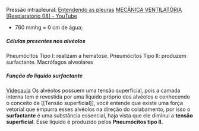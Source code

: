 Pressão intrapleural: [Entendendo as pleuras](https://youtu.be/tdI2FtophW4?si=3r3p6-HOyQkZ3KD7)
[MECÂNICA VENTILATÓRIA [Respiaratório 08] - YouTube](https://www.youtube.com/watch?v=wO62hOYQQkI&ab_channel=ManualdeFisiologiaHumana)

* 760 mmhg = 0 cm de água;

##### Células presentes nos alvéolos
Pneumócitos Tipo I: realizam a hematose. 
Pneumócitos Tipo II: produzem surfactante. 
Macrófagos alveolares

##### Função do líquido surfactante
[Videoaula](https://youtu.be/OkwF5sA8D7Q?si=SVgrCDg70JBFMwmz)
Os alvéolos possuem uma tensão superficial, pois a camada interna tem é revestida por uma líquido próprio dos alvéolos e conhecendo o conceito de [[Tensão superficial]], você entende que existe uma força vetorial que empurra esses alvéolos na direção do colabamento, por isso o __surfactante__ é uma substância essencial, haja vista que ele diminui a __tensão superficial__. Esse líquido é produzido pelos __Pneumócitos tipo II.__
